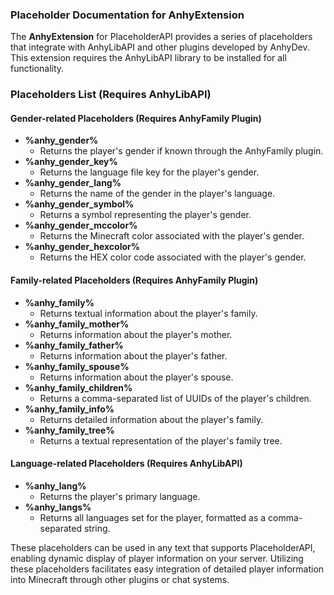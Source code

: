### Placeholder Documentation for AnhyExtension

The **AnhyExtension** for PlaceholderAPI provides a series of placeholders that integrate with AnhyLibAPI and other plugins developed by AnhyDev. This extension requires the AnhyLibAPI library to be installed for all functionality.

### Placeholders List (Requires AnhyLibAPI)

#### Gender-related Placeholders (Requires AnhyFamily Plugin)

- **%anhy_gender%**
  - Returns the player's gender if known through the AnhyFamily plugin.
- **%anhy_gender_key%**
  - Returns the language file key for the player's gender.
- **%anhy_gender_lang%**
  - Returns the name of the gender in the player's language.
- **%anhy_gender_symbol%**
  - Returns a symbol representing the player's gender.
- **%anhy_gender_mccolor%**
  - Returns the Minecraft color associated with the player's gender.
- **%anhy_gender_hexcolor%**
  - Returns the HEX color code associated with the player's gender.

#### Family-related Placeholders (Requires AnhyFamily Plugin)

- **%anhy_family%**
  - Returns textual information about the player's family.
- **%anhy_family_mother%**
  - Returns information about the player's mother.
- **%anhy_family_father%**
  - Returns information about the player's father.
- **%anhy_family_spouse%**
  - Returns information about the player's spouse.
- **%anhy_family_children%**
  - Returns a comma-separated list of UUIDs of the player's children.
- **%anhy_family_info%**
  - Returns detailed information about the player's family.
- **%anhy_family_tree%**
  - Returns a textual representation of the player's family tree.

#### Language-related Placeholders (Requires AnhyLibAPI)

- **%anhy_lang%**
  - Returns the player's primary language.
- **%anhy_langs%**
  - Returns all languages set for the player, formatted as a comma-separated string.

These placeholders can be used in any text that supports PlaceholderAPI, enabling dynamic display of player information on your server. Utilizing these placeholders facilitates easy integration of detailed player information into Minecraft through other plugins or chat systems.
